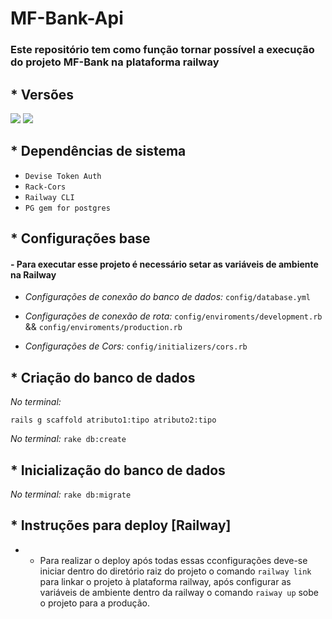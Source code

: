 # MF-Bank-Api

### Este repositório tem como função tornar possível a execução do projeto MF-Bank na plataforma railway


## * Versões

<img src="https://img.shields.io/badge/3.1.2-Ruby-red"/>
<img src="https://img.shields.io/badge/6-Rails-red"/>

## * Dependências de sistema
- `Devise Token Auth`
- `Rack-Cors`
- `Railway CLI`
- `PG gem for postgres`

## * Configurações base

 #### -  Para executar esse projeto é necessário setar as variáveis de ambiente na Railway

 - *Configurações de conexão do banco de dados:* `config/database.yml` 

 - *Configurações de conexão de rota:* `config/enviroments/development.rb` && `config/enviroments/production.rb`

 - *Configurações de Cors:* `config/initializers/cors.rb` 

## * Criação do banco de dados

*No terminal:* 

`rails g scaffold atributo1:tipo atributo2:tipo`

*No terminal:* `rake db:create`

## * Inicialização do banco de dados

*No terminal:* `rake db:migrate`

## * Instruções para deploy [Railway]

- * Para realizar o deploy após todas essas cconfigurações deve-se iniciar dentro do diretório raiz do projeto o comando `railway link` para linkar o projeto à plataforma railway, após configurar as variáveis de ambiente dentro da railway o comando `raiway up` sobe o projeto para a produção.
